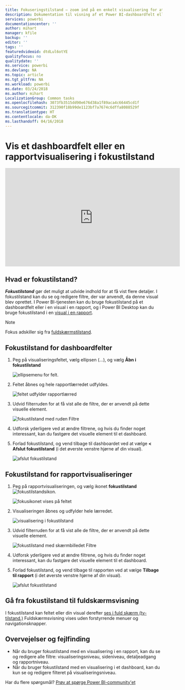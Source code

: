 ```yaml
---
title: Fokuseringstilstand – zoom ind på en enkelt visualisering for at se flere detaljer.
description: Dokumentation til visning af et Power BI-dashboardfelt eller -rapportvisualiseringer i fokustilstand, også kaldet pop ud.
services: powerbi
documentationcenter: ''
author: mihart
manager: kfile
backup: ''
editor: ''
tags: ''
featuredvideoid: dtdLul6otYE
qualityfocus: no
qualitydate: ''
ms.service: powerbi
ms.devlang: NA
ms.topic: article
ms.tgt_pltfrm: NA
ms.workload: powerbi
ms.date: 03/24/2018
ms.author: mihart
LocalizationGroup: Common tasks
ms.openlocfilehash: 3073fb3515dd90e676d38a1f89aca4c66445cd1f
ms.sourcegitcommit: 312390f18b99de1123bf7a7674c6dffa8088529f
ms.translationtype: HT
ms.contentlocale: da-DK
ms.lasthandoff: 04/16/2018
---
```

# <a name="display-a-dashboard-tile-or-report-visual-in-focus-mode"></a>Vis et dashboardfelt eller en rapportvisualisering i fokustilstand

<iframe width="560" height="315" src="https://www.youtube.com/embed/dtdLul6otYE" frameborder="0" allowfullscreen></iframe>


## <a name="what-is-focus-mode"></a>Hvad er fokustilstand?

***Fokustilstand*** gør det muligt at udvide indhold for at få vist flere detaljer.  I fokustilstand kan du se og redigere filtre, der var anvendt, da denne visual blev oprettet.  I Power BI-tjenesten kan du bruge fokustilstand på et dashboardfelt eller i en visual i en rapport, og i Power BI Desktop kan du bruge fokustilstand i en [visual i en rapport](desktop-report-view.md).

> [!NOTE]
> Fokus adskiller sig fra [fuldskærmstilstand](service-fullscreen-mode.md).
> 


## <a name="focus-mode-for-dashboard-tiles"></a>Fokustilstand for dashboardfelter

1. Peg på visualiseringsfeltet, vælg ellipsen (...), og vælg **Åbn i fokustilstand** 

    ![ellipsemenu for felt](media/service-focus-mode/power-bi-dashboard-focus-mode.png).

2. Feltet åbnes og hele rapportlærredet udfyldes. 

   ![feltet udfylder rapportlærred](media/service-focus-mode/power-bi-tile-focus.png)

3. Udvid filterruden for at få vist alle de filtre, der er anvendt på dette visuelle element.
   
   ![fokustilstand med ruden Filtre](media/service-focus-mode/power-bi-focus-filters.png)

4. Udforsk yderligere ved at ændre filtrene, og hvis du finder noget interessant, kan du fastgøre det visuelle element til et dashboard.

5. Forlad fokustilstand, og vend tilbage til dashboardet ved at vælge **< Afslut fokustilstand** (i det øverste venstre hjørne af din visual).
   
    ![afslut fokustilstand](media/service-focus-mode/power-bi-tile-exit-focus.png)    


## <a name="focus-mode-for-report-visualizations"></a>Fokustilstand for rapportvisualiseringer

1. Peg på rapportvisualiseringen, og vælg ikonet **fokustilstand** ![fokustilstandsikon](media/service-focus-mode/pbi_popout.jpg).  
   
   ![fokusikonet vises på feltet](media/service-focus-mode/power-bi-hover-focus.png)
2. Visualiseringen åbnes og udfylder hele lærredet. 

   ![visualisering i fokustilstand](media/service-focus-mode/power-bi-display-focus-newer2.png)
3. Udvid filterruden for at få vist alle de filtre, der er anvendt på dette visuelle element.
   
   ![fokustilstand med skærmbilledet Filtre](media/service-focus-mode/power-bi-display-focus-filters.png)
4. Udforsk yderligere ved at ændre filtrene, og hvis du finder noget interessant, kan du fastgøre det visuelle element til et dashboard.   
5. Forlad fokustilstand, og vend tilbage til rapporten ved at vælge **Tilbage til rapport** (i det øverste venstre hjørne af din visual). 
   
    ![afslut fokustilstand](media/service-focus-mode/power-bi-exit-focus-report.png)  

## <a name="go-from-focus-mode-to-full-screen-mode"></a>Gå fra fokustilstand til fuldskærmsvisning
I fokustilstand kan feltet eller din visual derefter [ses i fuld skærm (tv-tilstand.)](service-fullscreen-mode.md) Fuldskærmsvisning vises uden forstyrrende menuer og navigationsknapper.

## <a name="considerations-and-troubleshooting"></a>Overvejelser og fejlfinding
* Når du bruger fokustilstand med en visualisering i en rapport, kan du se og redigere alle filtre: visualiseringsniveau, sideniveau, detaljeadgang og rapportniveau.    
* Når du bruger fokustilstand med en visualisering i et dashboard, kan du kun se og redigere filteret på visualiseringsniveau.

Har du flere spørgsmål? [Prøv at spørge Power BI-community'et](http://community.powerbi.com/)

